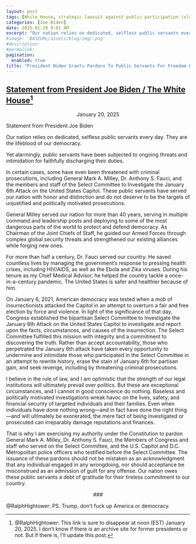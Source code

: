 ```yaml
---
layout: post
tags: [White House, strategic lawsuit against public participation (slapp), Donald Trump, persecute, politics]
categories: [Joe Biden]
date: 2025-01-20 9:01 AM
excerpt: "Our nation relies on dedicated, selfless public servants every day. They are the lifeblood of our democracy. Yet alarmingly, public servants have been subjected to ongoing threats and intimidation for faithfully discharging their duties."
#image: 'BASEURL/assets/blog/img/.png'
#description:
#permalink:
pagination: 
  enabled: true
title: "President Biden Grants Pardons To Public Servants For Freedom From Persecution By Trump"
---
```



## [Statement from President Joe Biden / The White House](https://www.whitehouse.gov/briefing-room/statements-releases/2025/01/20/statement-from-president-joe-biden-15/)[^11]

[^11]: @RalphHightower: This link is sure to disappear at noon (EST) January 20, 2025. I don’t know if there is an archive site for former presidents or not. But if there is, I'll update this post.

<p style="text-align: center">January 20, 2025

Statement from President Joe Biden</p >

Our nation relies on dedicated, selfless public servants every day. They are the lifeblood of our democracy.

Yet alarmingly, public servants have been subjected to ongoing threats and intimidation for faithfully discharging their duties.

In certain cases, some have even been threatened with criminal prosecutions, including General Mark A. Milley, Dr. Anthony S. Fauci, and the members and staff of the Select Committee to Investigate the January 6th Attack on the United States Capitol. These public servants have served our nation with honor and distinction and do not deserve to be the targets of unjustified and politically motivated prosecutions.

General Milley served our nation for more than 40 years, serving in multiple command and leadership posts and deploying to some of the most dangerous parts of the world to protect and defend democracy. As Chairman of the Joint Chiefs of Staff, he guided our Armed Forces through complex global security threats and strengthened our existing alliances while forging new ones.

For more than half a century, Dr. Fauci served our country. He saved countless lives by managing the government’s response to pressing health crises, including HIV/AIDS, as well as the Ebola and Zika viruses. During his tenure as my Chief Medical Advisor, he helped the country tackle a once-in-a-century pandemic. The United States is safer and healthier because of him.

On January 6, 2021, American democracy was tested when a mob of insurrectionists attacked the Capitol in an attempt to overturn a fair and free election by force and violence. In light of the significance of that day, Congress established the bipartisan Select Committee to Investigate the January 6th Attack on the United States Capitol to investigate and report upon the facts, circumstances, and causes of the insurrection. The Select Committee fulfilled this mission with integrity and a commitment to discovering the truth. Rather than accept accountability, those who perpetrated the January 6th attack have taken every opportunity to undermine and intimidate those who participated in the Select Committee in an attempt to rewrite history, erase the stain of January 6th for partisan gain, and seek revenge, including by threatening criminal prosecutions.

I believe in the rule of law, and I am optimistic that the strength of our legal institutions will ultimately prevail over politics. But these are exceptional circumstances, and I cannot in good conscience do nothing. Baseless and politically motivated investigations wreak havoc on the lives, safety, and financial security of targeted individuals and their families. Even when individuals have done nothing wrong—and in fact have done the right thing—and will ultimately be exonerated, the mere fact of being investigated or prosecuted can irreparably damage reputations and finances.

That is why I am exercising my authority under the Constitution to pardon General Mark A. Milley, Dr. Anthony S. Fauci, the Members of Congress and staff who served on the Select Committee, and the U.S. Capitol and D.C. Metropolitan police officers who testified before the Select Committee. The issuance of these pardons should not be mistaken as an acknowledgment that any individual engaged in any wrongdoing, nor should acceptance be misconstrued as an admission of guilt for any offense. Our nation owes these public servants a debt of gratitude for their tireless commitment to our country.

<p style="text-align: center">###</p >

@RalphHightower: PS. Trump, don't fuck up America or democracy. 
